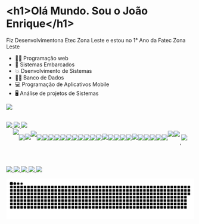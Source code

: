 
<!-- /texto -->
<h1 translate="no"><<!-- -->h1>Olá Mundo. Sou o João Enrique<<!-- -->/h1></h1>

Fiz Desenvolvimentona Etec Zona Leste e estou no 1° Ano da Fatec Zona Leste

- 👨‍💻 Programação web
- 🤖 Sistemas Embarcados
- 💥 Dsenvolvimento de Sistemas
- 🐱‍💻 Banco de Dados
- 💻 Programação de Aplicativos Mobile
- 🖥 Análise de projetos de Sistemas
 <!-- /texto -->

  <img height="470" src="https://github.com/JoaoEnrique13/JoaoEnrique13/assets/99426704/73e201aa-2cea-42da-8173-b64349de6e99"/>


 ##
 <!-- /Commits --> 
<div aling="center">
  <a href="https://www.linkedin.com/in/joãoenrique">
    <img height="150em" src="https://github-readme-stats.vercel.app/api?username=JoaoEnrique13&layout=compact&show_icons=true&theme=Gradiente"/> <!-- /Commits --> 
    <img height="150em" src="https://github-readme-stats.vercel.app/api/top-langs/?username=JoaoEnrique13&layout=compact"/> <!-- /Linguagens --> 
    <img height="170em" src="https://user-images.githubusercontent.com/87030375/138008978-8857d41f-074f-4816-bf41-2178ae9c2327.png"/>
  </a>
</div>
 
 <!-- /Icones Linguagens --> 
 <div style="display: flex; justify-content: center; align-items: center;"><br>
    <img src="https://cdn.jsdelivr.net/gh/devicons/devicon@latest/icons/laravel/laravel-original-wordmark.svg"  height="70" /> <!--laravel-->
    <img src="https://cdn.jsdelivr.net/gh/devicons/devicon@latest/icons/composer/composer-original.svg"  height="40" /> <!--composer-->
    <img src="https://cdn.jsdelivr.net/gh/devicons/devicon/icons/php/php-original.svg" height="45"/><!-- php -->
    <img src="https://cdn.jsdelivr.net/gh/devicons/devicon/icons/mysql/mysql-original-wordmark.svg"  height="60"/><!--mysql-->
    <img src="https://cdn.jsdelivr.net/gh/devicons/devicon@latest/icons/nodejs/nodejs-original.svg" height="40"/> <!--node-->
    <img src="https://cdn.jsdelivr.net/gh/devicons/devicon/icons/python/python-original.svg" height="40"/><!--python-->
    <img src="https://cdn.jsdelivr.net/gh/devicons/devicon/icons/git/git-plain.svg" height="40"/><!--Git-->
    <img src="https://cdn.jsdelivr.net/gh/devicons/devicon/icons/github/github-original.svg" height="40"/><!--github-->
    <img src="https://cdn.jsdelivr.net/gh/devicons/devicon/icons/html5/html5-original.svg" height="40"/><!--html5-->
    <img src="https://cdn.jsdelivr.net/gh/devicons/devicon/icons/css3/css3-original.svg" height="40"/><!--css3-->
    <!--<img src="https://cdn.jsdelivr.net/gh/devicons/devicon@latest/icons/css3/css3-plain-wordmark.svg" height="40" />
    <!--<img src="https://cdn.jsdelivr.net/gh/devicons/devicon@latest/icons/html5/html5-plain-wordmark.svg" height="40" /> -->
    <img src="https://cdn.jsdelivr.net/gh/devicons/devicon/icons/javascript/javascript-original.svg" height="40"/><!--javascript-->
    <img src="https://cdn.jsdelivr.net/gh/devicons/devicon@latest/icons/bootstrap/bootstrap-original-wordmark.svg" height="40" /><!--bootstrap-->
    <!--<img src="https://cdn.jsdelivr.net/gh/devicons/devicon/icons/bootstrap/bootstrap-original.svg" height="40"/>-->
    <img src="https://cdn.jsdelivr.net/gh/devicons/devicon/icons/java/java-original.svg" height="40"/><!--java-->
    <img src="https://cdn.jsdelivr.net/gh/devicons/devicon@latest/icons/junit/junit-original.svg" height="40" /> <!-- junit -->
    <!-- <img src="https://cdn.jsdelivr.net/gh/devicons/devicon/icons/android/android-original.svg" height="40"/><!--Android-->
    <img src="https://cdn.jsdelivr.net/gh/devicons/devicon@latest/icons/android/android-plain-wordmark.svg" height="40" /><!--Android-->
    <img src="https://cdn.jsdelivr.net/gh/devicons/devicon/icons/androidstudio/androidstudio-original.svg" height="45"/><!--Android Studio -->
    <img src="https://cdn.jsdelivr.net/gh/devicons/devicon/icons/kotlin/kotlin-original.svg" height="40"/><!--Kotlin-->
    <!-- <img src="https://cdn.jsdelivr.net/gh/devicons/devicon/icons/arduino/arduino-original.svg" height="40"/> -->
    <img src="https://cdn.jsdelivr.net/gh/devicons/devicon@latest/icons/arduino/arduino-original-wordmark.svg" height="40" /><!--arduino-->
    <!-- <img src="https://cdn.jsdelivr.net/gh/devicons/devicon/icons/cplusplus/cplusplus-original.svg" height="40"/><!--C++-->
    <img src="https://cdn.jsdelivr.net/gh/devicons/devicon@latest/icons/cplusplus/cplusplus-plain.svg" height="40"/ /><!--C++-->
    <img src="https://cdn.jsdelivr.net/gh/devicons/devicon@latest/icons/csharp/csharp-plain.svg" height="40" />
    <img src="https://user-images.githubusercontent.com/87030375/176893095-60d28d3e-9199-4d44-a18a-0cf82232c422.svg" height="45"/><!--  NetBeans -->
    <img src="https://cdn.jsdelivr.net/gh/devicons/devicon/icons/vscode/vscode-original.svg" height="40"/><!--vscode-->
    <img src="https://cdn.jsdelivr.net/gh/devicons/devicon/icons/windows8/windows8-original.svg" height="40"/><!--Windows-->
    <img src="https://cdn.jsdelivr.net/gh/devicons/devicon/icons/canva/canva-original.svg" height="40"/><!--canva-->
    <img src="https://cdn.jsdelivr.net/gh/devicons/devicon/icons/gimp/gimp-original.svg" height="40"/><!--gimp-->
    <img src="https://cdn.jsdelivr.net/gh/devicons/devicon/icons/wordpress/wordpress-plain.svg" height="40"/><!--wordpress-->
    <img src="https://cdn.jsdelivr.net/gh/devicons/devicon/icons/unity/unity-original-wordmark.svg" height="60"/><!--Unity-->
    <img src="https://cdn.jsdelivr.net/gh/devicons/devicon/icons/trello/trello-plain-wordmark.svg" height="60"/>,<!--Trello-->
    <img src="https://cdn.jsdelivr.net/gh/devicons/devicon@latest/icons/filezilla/filezilla-original.svg" height="40" /> <!--filezilla-->
<!--Site com os icones: https://devicon.dev/ -->
 </div>

 ##
<!-- BOTÕES  -->
 <div> 
  <a href="https://www.instagram.com/joao.enriquesantosalves/" target="_blank">
   <img src="https://img.shields.io/badge/-Instagram-%23E4405F?style=for-the-badge&logo=instagram&logoColor=white" target="_blank"><!-- instagram  -->
  </a>
  <a href = "mailto:contatojebsantosalves@gmail.com">
   <img src="https://img.shields.io/badge/-Gmail-%23333?style=for-the-badge&logo=gmail&logoColor=white" target="_blank"><!-- gmail  -->
  </a>
  <a href="https://www.linkedin.com/in/joãoenrique" target="_blank">
   <img src="https://img.shields.io/badge/-LinkedIn-%230077B5?style=for-the-badge&logo=linkedin&logoColor=white" target="_blank"><!-- linkedin  -->
  </a> 
  <a href="https://discord.gg/6cqN5V69" target="_blank">
   <img src="https://img.shields.io/badge/GitHub-100000?style=for-the-badge&logo=github&logoColor=white" target="_blank"><!-- github  -->
  </a> 
  <a href="" target="_blank">
   <img src="https://img.shields.io/badge/Discord-7289DA?style=for-the-badge&logo=discord&logoColor=white" target="_blank"><!-- discord  -->
  </a>
  
  ![Snake animation](https://github.com/JoaoEnrique/JoaoEnrique/blob/output/github-contribution-grid-snake.svg)
 	
</div>

